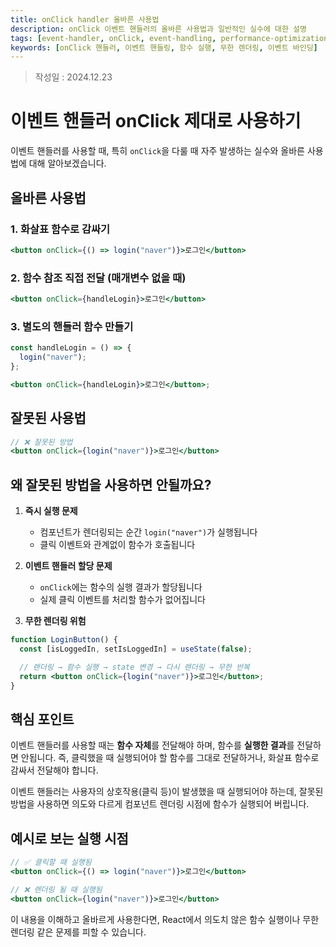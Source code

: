 ```yaml
---
title: onClick handler 올바른 사용법
description: onClick 이벤트 핸들러의 올바른 사용법과 일반적인 실수에 대한 설명
tags: [event-handler, onClick, event-handling, performance-optimization]
keywords: [onClick 핸들러, 이벤트 핸들링, 함수 실행, 무한 렌더링, 이벤트 바인딩]
---
```


>작성일 : 2024.12.23
# 이벤트 핸들러 onClick 제대로 사용하기

이벤트 핸들러를 사용할 때, 특히 `onClick`을 다룰 때 자주 발생하는 실수와 올바른 사용법에 대해 알아보겠습니다.

## 올바른 사용법

### 1. 화살표 함수로 감싸기

```jsx
<button onClick={() => login("naver")}>로그인</button>
```

### 2. 함수 참조 직접 전달 (매개변수 없을 때)

```jsx
<button onClick={handleLogin}>로그인</button>
```

### 3. 별도의 핸들러 함수 만들기

```jsx
const handleLogin = () => {
  login("naver");
};

<button onClick={handleLogin}>로그인</button>;
```

## 잘못된 사용법

```jsx
// ❌ 잘못된 방법
<button onClick={login("naver")}>로그인</button>
```

## 왜 잘못된 방법을 사용하면 안될까요?

1. **즉시 실행 문제**

   - 컴포넌트가 렌더링되는 순간 `login("naver")`가 실행됩니다
   - 클릭 이벤트와 관계없이 함수가 호출됩니다

2. **이벤트 핸들러 할당 문제**

   - `onClick`에는 함수의 실행 결과가 할당됩니다
   - 실제 클릭 이벤트를 처리할 함수가 없어집니다

3. **무한 렌더링 위험**

```jsx
function LoginButton() {
  const [isLoggedIn, setIsLoggedIn] = useState(false);

  // 렌더링 → 함수 실행 → state 변경 → 다시 렌더링 → 무한 반복
  return <button onClick={login("naver")}>로그인</button>;
}
```

## 핵심 포인트

이벤트 핸들러를 사용할 때는 **함수 자체**를 전달해야 하며, 함수를 **실행한 결과**를 전달하면 안됩니다. 즉, 클릭했을 때 실행되어야 할 함수를 그대로 전달하거나, 화살표 함수로 감싸서 전달해야 합니다.

이벤트 핸들러는 사용자의 상호작용(클릭 등)이 발생했을 때 실행되어야 하는데, 잘못된 방법을 사용하면 의도와 다르게 컴포넌트 렌더링 시점에 함수가 실행되어 버립니다.

## 예시로 보는 실행 시점

```jsx
// ✅ 클릭할 때 실행됨
<button onClick={() => login("naver")}>로그인</button>

// ❌ 렌더링 될 때 실행됨
<button onClick={login("naver")}>로그인</button>
```

이 내용을 이해하고 올바르게 사용한다면, React에서 의도치 않은 함수 실행이나 무한 렌더링 같은 문제를 피할 수 있습니다.
